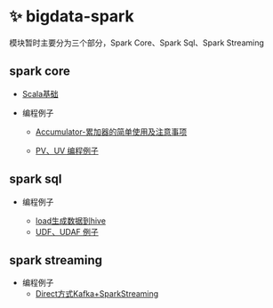 :sparkles: bigdata-spark
=
模块暂时主要分为三个部分，Spark Core、Spark Sql、Spark Streaming


spark core
--

* [Scala基础](https://blog.csdn.net/JustClimbing/article/details/103202439)
    

* 编程例子

    * [Accumulator-累加器的简单使用及注意事项](https://blog.csdn.net/JustClimbing/article/details/103755500)

    * [PV、UV 编程例子](https://blog.csdn.net/JustClimbing/article/details/103248261)

spark sql
--

* 编程例子

   * [load生成数据到hive](https://github.com/nebofeng/bigdata-study/blob/master/bigdata-spark/src/main/java/pers/nebo/sparksql/loaddata2hive/LoadData2Hive.java)
   * [UDF、UDAF 例子](https://github.com/nebofeng/bigdata-study/tree/master/bigdata-spark/src/main/scala/pers/nebo/sparksql/udf_udaf)


spark streaming
---


* 编程例子 
  * [Direct方式Kafka+SparkStreaming](https://github.com/nebofeng/bigdata-study/blob/master/bigdata-spark/src/main/scala/pers/nebo/sparkstreaming/streamingonkafka/SparkStreamingOnKafkaDirect.scala)
